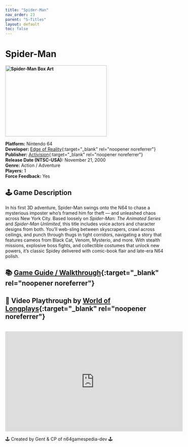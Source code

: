 ```yaml
---
title: "Spider-Man"
nav_order: 23
parent: "S-Titles"
layout: default
toc: false
---
```


# Spider-Man

<b>
<img src="https://images.launchbox-app.com/10429a89-d496-42dc-93d0-0d24671f0507.jpg" alt="Spider-Man Box Art" width="320" height="224" />
</b>

**Platform:** Nintendo 64  
**Developer:** [Edge of Reality](https://en.wikipedia.org/wiki/Edge_of_Reality){:target="_blank" rel="noopener noreferrer"}  
**Publisher:** [Activision](https://en.wikipedia.org/wiki/Activision){:target="_blank" rel="noopener noreferrer"}  
**Release Date (NTSC-USA):** November 21, 2000  
**Genre:** Action / Adventure  
**Players:** 1  
**Force Feedback:** Yes  

## 🕹️ Game Description  
In his first 3D adventure, Spider-Man swings onto the N64 to chase a mysterious imposter who’s framed him for theft — and unleashed chaos across New York City. Based loosely on *Spider-Man: The Animated Series* and *Spider-Man Unlimited*, this title includes voice actors and character designs from both. You’ll web-sling between skyscrapers, crawl across ceilings, and punch through thugs in tight corridors, navigating a story that features cameos from Black Cat, Venom, Mysterio, and more. With stealth missions, explosive boss fights, and collectible costumes that unlock new powers, it’s classic Spidey delivered with comic-book flair and late-era N64 polish.

## 📚 [Game Guide / Walkthrough](https://gamefaqs.gamespot.com/n64/366269-spider-man/faqs/44714){:target="_blank" rel="noopener noreferrer"}

## 🎥 Video Playthrough by [World of Longplays](https://www.youtube.com/@worldoflongplays){:target="_blank" rel="noopener noreferrer"}  
<br />  
<iframe width="560" height="315" src="https://www.youtube.com/embed/2vz9ocGrcsA" title="Spider-Man Gameplay" frameborder="0" allowfullscreen></iframe>

🕹️ Created by Gent & CP of n64gamespedia-dev 🕹️

<!-- Vault Format: n64gamespedia-dev -->
<!-- Protocol Source: _vault-specs/format-protocol.md -->

